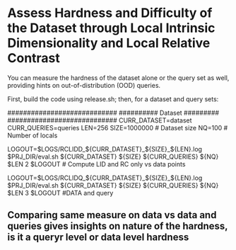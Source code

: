 # Assess Hardness and Difficulty of the Dataset through Local Intrinsic Dimensionality and Local Relative Contrast

You can measure the hardness of the dataset alone or the query set as well, providing hints on out-of-distribution (OOD) queries.

First, build the code using release.sh; then, for a dataset and query sets:

############################
########## Dataset #########
############################
CURR_DATASET=dataset
CURR_QUERIES=queries
LEN=256
SIZE=1000000                             # Dataset size
NQ=100                                   # Number of locals

LOGOUT=$LOGS/RCLIDD_${CURR_DATASET}_${SIZE}_${LEN}.log
$PRJ_DIR/eval.sh ${CURR_DATASET} ${SIZE} ${CURR_QUERIES} ${NQ} $LEN 2 $LOGOUT    # Compute LID and RC only vs data points

LOGOUT=$LOGS/RCLIDQ_${CURR_DATASET}_${SIZE}_${LEN}.log
$PRJ_DIR/eval.sh ${CURR_DATASET} ${SIZE} ${CURR_QUERIES} ${NQ} $LEN 3 $LOGOUT  #DATA and query


## Comparing same measure on data vs data and queries gives insights on nature of the hardness, is it a queryr level or data level hardness
